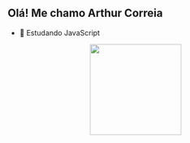 ## Olá! Me chamo Arthur Correia

- 🌱 Estudando JavaScript 


<div align="center">
  <a href="https://github.com/artucorreia">
  <img height="180em" src="https://github-readme-stats.vercel.app/api/top-langs/?username=artucorreia&layout=compact&langs_count=7&theme=dark"/>
</div>
